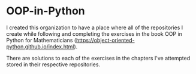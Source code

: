 # OOP-in-Python

I created this organization to have a place where all of the repositories I create while following and completing the exercises in the book OOP in Python for Mathematicians (https://object-oriented-python.github.io/index.html).

There are solutions to each of the exercises in the chapters I've attempted stored in their respective repositories.
